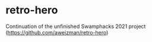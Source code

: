 # retro-hero
Continuation of the unfinished Swamphacks 2021 project (https://github.com/aweizman/retro-hero)
